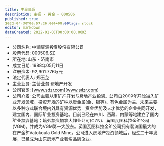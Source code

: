 ```yaml
---
title: 中润资源
description: 主板 - 黄金 - 000506
published: true
2022-04-30T06:57:26.000+08:00tags: stock
editor: markdown
dateCreated: 2022-01-01T00:00:00.000Z
---
```


- 公司名称: 中润资源投资股份有限公司
- 股票代码: 000506.SZ
- 所在地: 山东 - 济南市
- 成立日期: 1988年05月11日
- 注册资本: 92,901.776万元
- 法定代表人: 郑玉芝
- 主营业务: 主营业务:房地产开发
- 公司官网: [www.sdzr.com](www.sdzr.com)
- 公司介绍: 公司主要从事矿产开发与房地产业投资。公司自2009年开始进入矿业开发领域，投资开发的矿种以贵金属(金、银等)、有色金属为主。未来主要以多种方式联合境内外具有资源优势、资金优势及人才优势的企业共同开发，建立国内、国际矿业投资基地。目前已经在四川、西藏、内蒙等地建立了国内矿业投资基地；境外投资加拿大锌业公司(CZN)、英国瓦图科拉金矿公司(VGM)，并成为VGM第一大股东。英国瓦图科拉金矿公司拥有裴济国最大的在产金矿Vatokoula Gold Mine。公司进入房地产投资领域后，经过二十年发展，已经成为山东房地产业著名品牌企业。


